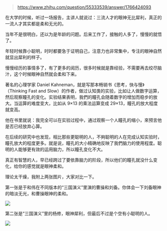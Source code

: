 > https://www.zhihu.com/question/55333539/answer/1766424093





在大学的时候，听过一场报告，主讲人就说过：三流人才的眼神无比犀利，真正的一流人才其实都是柔和无光的。

当年不是很明白，还以为是年龄的问题。后来工作了，接触的人多了，慢慢的就悟了。

年轻时候靠小聪明，时时都要急于证明自己，注意力也非常集中，专注的眼神自然就显出犀利的样子。

慢慢经历的事情多了，有了更多的阅历，很多时候就是靠经验，不需要再去绞尽脑汁，这个时候眼神自然就会柔和下来。

著名的心理学家 Daniel Kahneman，就是写那本畅销书《思考，快与慢》（Thinking Fast and Slow）的作者，做过认知类的实验，比如让人做数字运算，然后观察瞳孔的变化。实验结果表明，我們的瞳孔会随着数字的增加而稳步的放大。当运算的难度变大，比如从 9×13 的乘法运算变成 29×13，瞳孔的放大程度就变高。

他在书里就说：我完全可以在实验过程中，通过观察一个人瞳孔的缩小，來预言他是否已经放弃心算。

在后续的研究中也发现，相比那些更聪明的人，不夠聪明的人在完成认知实验时，瞳孔放大的程度更多。就是说，瞳孔的大小精确地反映了我們脑力的使用程度。聪明的人能够更有效的运用脑力，所以瞳孔变化不大。

真正有智慧的人，早已经跨过了要依靠脑力的阶段，所以他们的瞳孔就没什么变化，给你的感觉就是眼神柔和。

理论太干燥，我附上两张图片，大家对比一下。

第一张是于和伟在不同版本的“三国演义”里演的曹操和刘备。你体会一下刘备眼神的暗淡无光，和曹操眼神的柔和。

![](https://picx.zhimg.com/50/v2-8651ed3e9109415b3b8160d4a638a56f_720w.jpg?source=2c26e567)

第二张是“三国演义”里的杨修，眼神犀利，但最后不过是个空有小聪明的人。

![](https://pic1.zhimg.com/50/v2-6820fd82b865daeef9b09c12d682cef0_720w.jpg?source=2c26e567)

  
 




